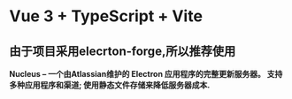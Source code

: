 # Vue 3 + TypeScript + Vite
## 由于项目采用elecrton-forge,所以推荐使用
**Nucleus – 一个由Atlassian维护的 Electron 应用程序的完整更新服务器。 支持多种应用程序和渠道; 使用静态文件存储来降低服务器成本.**